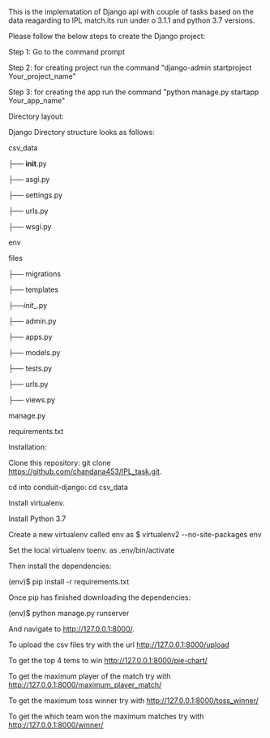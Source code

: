 
This is the implematation of Django api with couple of tasks based on the data reagarding to IPL match.its run under 
o 3.1.1 and python 3.7 versions.

Please follow the below steps to create the Django project:


Step 1: Go to the command prompt

Step 2: for creating project run the command  "django-admin startproject Your_project_name"

Step 3: for creating the app run the command "python manage.py startapp Your_app_name"


Directory layout:

Django Directory structure looks as follows:

csv_data

├──  __init__.py

├──  asgi.py

├──  settings.py

├──  urls.py

├──  wsgi.py

env

files

├──   migrations

├──   templates

├──_init__.py

├──   admin.py

├──  apps.py

├──  models.py

├──  tests.py

├──  urls.py

├──  views.py

manage.py

requirements.txt


Installation:

Clone this repository: git clone https://github.com/chandana453/IPL_task.git.

cd into conduit-django: cd csv_data

Install virtualenv.

Install Python 3.7

Create a new virtualenv called env as $ virtualenv2 --no-site-packages env

Set the local virtualenv toenv. as   .env/bin/activate



Then install the dependencies:

(env)$ pip install -r requirements.txt

Once pip has finished downloading the dependencies:

(env)$ python manage.py runserver

And navigate to http://127.0.0.1:8000/.

To upload the csv files try with the url http://127.0.0.1:8000/upload

To get the top 4  tems to win http://127.0.0.1:8000/pie-chart/ 

To get the maximum player of the match try with http://127.0.0.1:8000/maximum_player_match/

To get the maximum toss winner try with  http://127.0.0.1:8000/toss_winner/

To get the which team won the maximum matches try with http://127.0.0.1:8000/winner/ 














